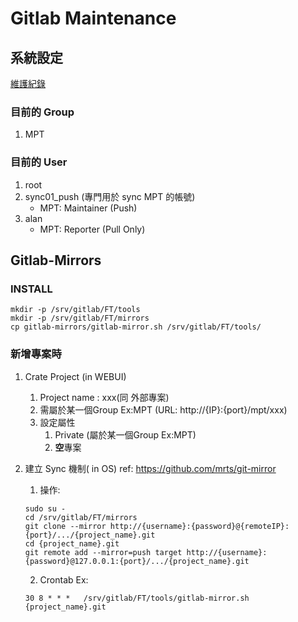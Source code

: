 # Gitlab Maintenance


## 系統設定 
[維護紀錄](log.md)

### 目前的 Group 
1. MPT

### 目前的 User 

1. root  		
2. sync01_push 	(專門用於 sync MPT 的帳號)
	* MPT: Maintainer (Push)
3. alan
	* MPT: Reporter (Pull Only)

## Gitlab-Mirrors 

### INSTALL
```
mkdir -p /srv/gitlab/FT/tools
mkdir -p /srv/gitlab/FT/mirrors
cp gitlab-mirrors/gitlab-mirror.sh /srv/gitlab/FT/tools/

```

### 新增專案時 

1. Crate Project (in WEBUI)
	1. Project name : xxx(同 外部專案) 
	2. 需屬於某一個Group Ex:MPT   (URL: http://{IP}:{port}/mpt/xxx)
	3. 設定屬性
		1. Private (屬於某一個Group Ex:MPT)
		2. **空**專案

2. 建立 Sync 機制( in OS) 
	ref: https://github.com/mrts/git-mirror
	
	1. 操作:
	```
	sudo su -
	cd /srv/gitlab/FT/mirrors
	git clone --mirror http://{username}:{password}@{remoteIP}:{port}/.../{project_name}.git
	cd {project_name}.git
	git remote add --mirror=push target http://{username}:{password}@127.0.0.1:{port}/.../{project_name}.git
	```
	2. Crontab Ex:
	```
	30 8 * * *   /srv/gitlab/FT/tools/gitlab-mirror.sh {project_name}.git
	```
